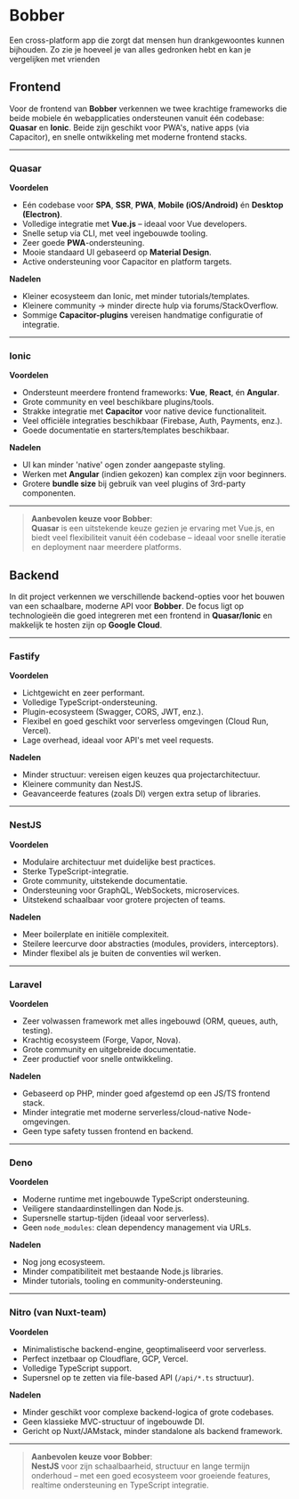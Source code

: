 # Bobber
Een cross-platform app die zorgt dat mensen hun drankgewoontes kunnen bijhouden. Zo zie je hoeveel je van alles gedronken hebt en kan je vergelijken met vrienden

## Frontend

Voor de frontend van **Bobber** verkennen we twee krachtige frameworks die beide mobiele én webapplicaties ondersteunen vanuit één codebase: **Quasar** en **Ionic**. Beide zijn geschikt voor PWA's, native apps (via Capacitor), en snelle ontwikkeling met moderne frontend stacks.

---

### Quasar

**Voordelen**
- Eén codebase voor **SPA**, **SSR**, **PWA**, **Mobile (iOS/Android)** én **Desktop (Electron)**.
- Volledige integratie met **Vue.js** – ideaal voor Vue developers.
- Snelle setup via CLI, met veel ingebouwde tooling.
- Zeer goede **PWA**-ondersteuning.
- Mooie standaard UI gebaseerd op **Material Design**.
- Active ondersteuning voor Capacitor en platform targets.

**Nadelen**
- Kleiner ecosysteem dan Ionic, met minder tutorials/templates.
- Kleinere community → minder directe hulp via forums/StackOverflow.
- Sommige **Capacitor-plugins** vereisen handmatige configuratie of integratie.

---

### Ionic

**Voordelen**
- Ondersteunt meerdere frontend frameworks: **Vue**, **React**, én **Angular**.
- Grote community en veel beschikbare plugins/tools.
- Strakke integratie met **Capacitor** voor native device functionaliteit.
- Veel officiële integraties beschikbaar (Firebase, Auth, Payments, enz.).
- Goede documentatie en starters/templates beschikbaar.

**Nadelen**
- UI kan minder 'native' ogen zonder aangepaste styling.
- Werken met **Angular** (indien gekozen) kan complex zijn voor beginners.
- Grotere **bundle size** bij gebruik van veel plugins of 3rd-party componenten.

---

> **Aanbevolen keuze voor Bobber**:  
> **Quasar** is een uitstekende keuze gezien je ervaring met Vue.js, en biedt veel flexibiliteit vanuit één codebase – ideaal voor snelle iteratie en deployment naar meerdere platforms.


## Backend

In dit project verkennen we verschillende backend-opties voor het bouwen van een schaalbare, moderne API voor **Bobber**. De focus ligt op technologieën die goed integreren met een frontend in **Quasar/Ionic** en makkelijk te hosten zijn op **Google Cloud**.

---

### Fastify

**Voordelen**
- Lichtgewicht en zeer performant.
- Volledige TypeScript-ondersteuning.
- Plugin-ecosysteem (Swagger, CORS, JWT, enz.).
- Flexibel en goed geschikt voor serverless omgevingen (Cloud Run, Vercel).
- Lage overhead, ideaal voor API's met veel requests.

**Nadelen**
- Minder structuur: vereisen eigen keuzes qua projectarchitectuur.
- Kleinere community dan NestJS.
- Geavanceerde features (zoals DI) vergen extra setup of libraries.

---

### NestJS

**Voordelen**
- Modulaire architectuur met duidelijke best practices.
- Sterke TypeScript-integratie.
- Grote community, uitstekende documentatie.
- Ondersteuning voor GraphQL, WebSockets, microservices.
- Uitstekend schaalbaar voor grotere projecten of teams.

**Nadelen**
- Meer boilerplate en initiële complexiteit.
- Steilere leercurve door abstracties (modules, providers, interceptors).
- Minder flexibel als je buiten de conventies wil werken.

---

### Laravel

**Voordelen**
- Zeer volwassen framework met alles ingebouwd (ORM, queues, auth, testing).
- Krachtig ecosysteem (Forge, Vapor, Nova).
- Grote community en uitgebreide documentatie.
- Zeer productief voor snelle ontwikkeling.

**Nadelen**
- Gebaseerd op PHP, minder goed afgestemd op een JS/TS frontend stack.
- Minder integratie met moderne serverless/cloud-native Node-omgevingen.
- Geen type safety tussen frontend en backend.

---

### Deno

**Voordelen**
- Moderne runtime met ingebouwde TypeScript ondersteuning.
- Veiligere standaardinstellingen dan Node.js.
- Supersnelle startup-tijden (ideaal voor serverless).
- Geen `node_modules`: clean dependency management via URLs.

**Nadelen**
- Nog jong ecosysteem.
- Minder compatibiliteit met bestaande Node.js libraries.
- Minder tutorials, tooling en community-ondersteuning.

---

### Nitro (van Nuxt-team)

**Voordelen**
- Minimalistische backend-engine, geoptimaliseerd voor serverless.
- Perfect inzetbaar op Cloudflare, GCP, Vercel.
- Volledige TypeScript support.
- Supersnel op te zetten via file-based API (`/api/*.ts` structuur).

**Nadelen**
- Minder geschikt voor complexe backend-logica of grote codebases.
- Geen klassieke MVC-structuur of ingebouwde DI.
- Gericht op Nuxt/JAMstack, minder standalone als backend framework.

---

> **Aanbevolen keuze voor Bobber**:  
> **NestJS** voor zijn schaalbaarheid, structuur en lange termijn onderhoud – met een goed ecosysteem voor groeiende features, realtime ondersteuning en TypeScript integratie.